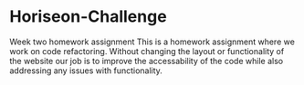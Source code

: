 # Horiseon-Challenge
Week two homework assignment
This is a homework assignment where we work on code refactoring. Without changing the layout or functionality of the website our job is to improve the accessability of the code while also addressing any issues with functionality.
